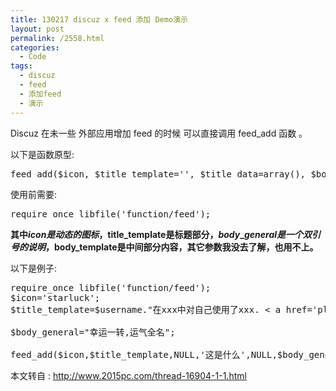 ```yaml
---
title: 130217 discuz x feed 添加 Demo演示
layout: post
permalink: /2558.html
categories:
  - Code
tags:
  - discuz
  - feed
  - 添加feed
  - 演示
---
```

Discuz 在未一些 外部应用增加 feed 的时候 可以直接调用 feed_add 函数 。 

以下是函数原型:

<pre lang="php">feed_add($icon, $title_template='', $title_data=array(), $body_template='', $body_data=array(), $body_general='', $images=array(), $image_links=array(), $target_ids='', $friend='', $appid='', $returnid=0, $id=0, $idtype='', $uid=0, $username='') {
</pre>

使用前需要:

<pre lang="php">require_once libfile('function/feed');
</pre>

**其中$icon是动态的图标，$title\_template是标题部分，$body\_general 是一个双引号的说明，$body_template是中间部分内容，其它参数我没去了解，也用不上。**

以下是例子: 

<pre lang="php">require_once libfile('function/feed');
$icon='starluck';
$title_template=$username."在xxx中对自己使用了xxx. &lt; a href='plugin.php?id=wuxing:starluck'>我也要去看看运气&lt;/a>";

$body_general="幸运一转,运气全名";

feed_add($icon,$title_template,NULL,'这是什么',NULL,$body_general);
</pre>

本文转自 : http://www.2015pc.com/thread-16904-1-1.html